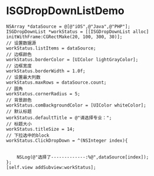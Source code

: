 # ISGDropDownListDemo


    NSArray *dataSource = @[@"iOS",@"Java",@"PHP"];
    ISGDropDownList *workStatus = [[ISGDropDownList alloc] initWithFrame:CGRectMake(20, 100, 300, 30)];
    // 设置数据源
    workStatus.listItems = dataSource;
    // 边框颜色
    workStatus.borderColor = [UIColor lightGrayColor];
    // 边框宽度
    workStatus.borderWidth = 1.0f;
    // 设置最大列数
    workStatus.maxRows = dataSource.count;
    // 圆角
    workStatus.cornerRadius = 5;
    // 背景颜色
    workStatus.comBackgroundColor = [UIColor whiteColor];
    // 默认标题
    workStatus.defaultTitle = @"请选择专业：";
    // 标题大小
    workStatus.titleSize = 14;
    // 下拉选中的block
    workStatus.ClickDropDown = ^(NSInteger index){
        
        
        NSLog(@"选择了-------------:%@",dataSource[index]);
    };
    [self.view addSubview:workStatus];
